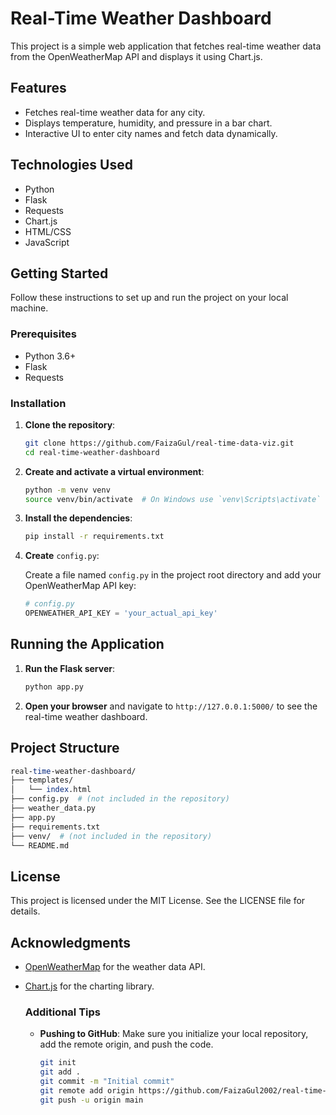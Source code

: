 # Real-Time Weather Dashboard

This project is a simple web application that fetches real-time weather data from the OpenWeatherMap API and displays it using Chart.js.

## Features

* Fetches real-time weather data for any city.
* Displays temperature, humidity, and pressure in a bar chart.
* Interactive UI to enter city names and fetch data dynamically.

## Technologies Used

* Python
* Flask
* Requests
* Chart.js
* HTML/CSS
* JavaScript

## Getting Started

Follow these instructions to set up and run the project on your local machine.

### Prerequisites

* Python 3.6+
* Flask
* Requests

### Installation


1. **Clone the repository**:

   ```bash
   git clone https://github.com/FaizaGul/real-time-data-viz.git
   cd real-time-weather-dashboard
   ```
2. **Create and activate a virtual environment**:

   ```bash
   python -m venv venv
   source venv/bin/activate  # On Windows use `venv\Scripts\activate`
   ```
3. **Install the dependencies**:

   ```bash
   pip install -r requirements.txt
   ```
4. **Create** `config.py`:

   Create a file named `config.py` in the project root directory and add your OpenWeatherMap API key:

   ```python
   # config.py
   OPENWEATHER_API_KEY = 'your_actual_api_key'
   ```

## Running the Application


1. **Run the Flask server**:

   ```bash
   python app.py
   ```
2. **Open your browser** and navigate to `http://127.0.0.1:5000/` to see the real-time weather dashboard.

## Project Structure

```perl
real-time-weather-dashboard/
├── templates/
│   └── index.html
├── config.py  # (not included in the repository)
├── weather_data.py
├── app.py
├── requirements.txt
├── venv/  # (not included in the repository)
└── README.md
```

## License

This project is licensed under the MIT License. See the LICENSE file for details.

## Acknowledgments

* [OpenWeatherMap](https://openweathermap.org/) for the weather data API.
* [Chart.js](https://www.chartjs.org/) for the charting library.

  ### Additional Tips
  * **Pushing to GitHub**:
    Make sure you initialize your local repository, add the remote origin, and push the code.

    ```bash
    git init
    git add .
    git commit -m "Initial commit"
    git remote add origin https://github.com/FaizaGul2002/real-time-data-viz.git
    git push -u origin main
    ```


